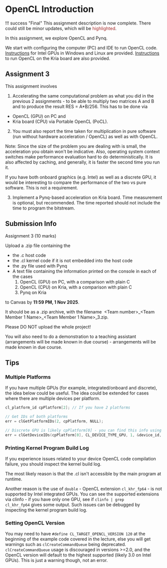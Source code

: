 # OpenCL Introduction

!!! success "Final"
    This assignment description is now complete. There could still be minor updates, which will be <span style="color: brown;">highlighted</span>. 
    

In this assignment, we explore OpenCL and Pynq. 

We start with configuring the computer (PC) and IDE to run OpenCL code. [Instructions](2_OpenCL_Instructions.md) for Intel GPUs in Windows and Linux are provided. [Instructions](3_Pynq_OpenCL_Kria.md) to run OpenCL on the Kria board are also provided.

## Assignment 3

This assignment involves

1) Accelerating the same computational problem as what you did in the previous 2 assignments - to be able to multiply two matrices A and B and to produce the result RES = A*B/256. This has to be done via

* OpenCL (GPU) on PC and 
* Kria board (CPU) via Portable OpenCL (PoCL). 

2) You must also report the time taken for multiplication in pure software (run without hardware acceleration / OpenCL) as well as with OpenCL.

Note: Since the size of the problem you are dealing with is small, the acceleration you obtain won't be indicative. Also, operating system context switches make performance evaluation hard to do deterministically. It is also affected by caching, and generally, it is faster the second time you run it.

If you have both onboard graphics (e.g. Intel) as well as a discrete GPU, it would be interesting to compare the performance of the two vs pure software. This is not a requirement.

3) Implement a Pynq-based acceleration on Kria board. Time measurement is optional, but recommended. The time reported should not include the time to program the bitstream.

## Submission Info

Assignment 3 (10 marks)

Upload a .zip file containing the

* the .c host code
* the .cl kernel code if it is not embedded into the host code
* the .py file used with Pynq
* A text file containing the information printed on the console in each of the cases
    1) OpenCL (GPU) on PC, with a comparison with plain C
    2) OpenCL (CPU) on Kria, with a comparison with plain C
    3) Pynq on Kria

to Canvas by **11:59 PM, 1 Nov 2025**.

It should be as a .zip archive, with the filename  <Team number\>\_<Team Member 1 Name\>\_<Team Member 1 Name\>\_3.zip.

Please DO NOT upload the whole project!

You will also need to do a demonstration to a teaching assistant (arrangements will be made known in due course) - arrangements will be made known in due course.

## Tips

### Multiple Platforms

If you have multiple GPUs (for example, integrated/onboard and discrete), the idea below could be useful. The idea could be extended for cases where there are multiple devices per platform.

``` c
cl_platform_id cpPlatform[2]; // If you have 2 platforms

// Get IDs of both platforms
err = clGetPlatformIDs(2, cpPlatform, NULL);

// Discrete GPU is likely cpPlatform[0] - you can find this info using clinfo. Change this to cpPlatform[1] to change to onboard graphics.
err = clGetDeviceIDs(cpPlatform[0], CL_DEVICE_TYPE_GPU, 1, &device_id, NULL);
```

### Printing Kernel Program Build Log

If you experience issues related to your device OpenCL code compilation failure, you should inspect the kernel build log.

The most likely reason is that the .cl isn't accessible by the main program at runtime.

Another reason is the use of `double` - OpenCL extension `cl_khr_fp64` - is not supported by Intel integrated GPUs. You can see the supported extensions via clinfo - if you have only one GPU, see if `clinfo | grep cl_khr_fp64` gives some output. Such issues can be debugged by inspecting the kernel program build log.

### Setting OpenCL Version

You may need to have `#define CL_TARGET_OPENCL_VERSION 120` at the beginning of the example code covered in the lecture, else you will get warnings such as `clCreateCommandQueue` being deprecated. `clCreateCommandQueue` usage is discouraged in versions >=2.0, and the OpenCL version will default to the highest supported (likely 3.0 on Intel GPUs). This is just a warning though, not an error.
